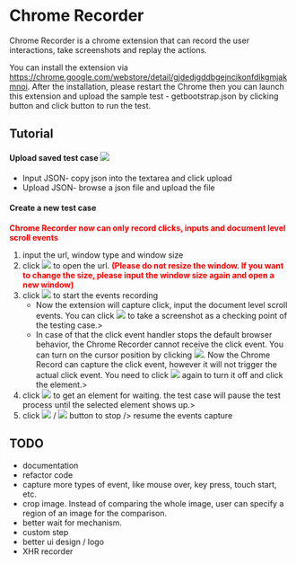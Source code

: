 # Chrome Recorder
Chrome Recorder is a chrome extension that can record the user interactions, take screenshots and replay the actions. 

You can install the extension via https://chrome.google.com/webstore/detail/gjdedjgddbgejncikonfdikgmjakmnoi. After the installation, please restart the Chrome then you can launch this extension and upload the sample test - getbootstrap.json by clicking  button and click  button to run the test.

## Tutorial 
<p align="center">
        <h4> Upload saved test case <img src="http://res.cloudinary.com/hypr6wanu/image/upload/v1424390416/input-upload_mtz115.png" /></h4>
        <ul>
            <li>
                Input JSON- copy json into the textarea and click upload
            </li>
            <li>
                Upload JSON- browse a json file and upload the file
            </li>
        </ul>
        <h4> Create a new test case </h4>
        <strong style="color:red">Chrome Recorder now can only  record clicks, inputs and document level scroll events</strong>
        <ol>
            <li>input the url, window type and window size</li>
            <li>
                click <img src="http://res.cloudinary.com/hypr6wanu/image/upload/v1424390991/open_url_sfe74h.png" /> to open the url. <strong style="color:red">
                    (Please do not resize the window. If you want to change the size, please input the window size again and open a new window)
                </strong>
            </li>
            <li>
                click <img src="http://res.cloudinary.com/hypr6wanu/image/upload/v1424391067/record_events_d9ih0o.png" /> to start the events recording
                <ul>
                    <li>
                        Now the extension will capture click, input the document level scroll events. You can click <img src="http://res.cloudinary.com/hypr6wanu/image/upload/v1424391129/take_screenshot_ewfrwj.png" /> to take a screenshot as a checking point of the testing case.>
                    </li>
                    <li>
                        In case of that the click event handler stops the default browser behavior, the Chrome Recorder cannot receive the click event. You can turn on the cursor position by clicking <img src="http://res.cloudinary.com/hypr6wanu/image/upload/v1424391190/view_cursor_b8puce.png" />. Now the Chrome Record can capture the click event, however it will not trigger the actual click event. You need to click <img src="http://res.cloudinary.com/hypr6wanu/image/upload/v1424391190/view_cursor_b8puce.png" /> again to turn it off and click the element.>
                    </li>
                </ul>
            </li>
            <li>
                click <img src="http://res.cloudinary.com/hypr6wanu/image/upload/v1424390416/waitfor_tj3z26.png" /> to get an element for waiting. the test case will pause the test process until the selected element shows up.>
            </li>
            <li>
                click <img src="http://res.cloudinary.com/hypr6wanu/image/upload/v1424391318/stop_nnm3en.png" /> / <img src="http://res.cloudinary.com/hypr6wanu/image/upload/v1424391318/resume_gxo6te.png" /> button to stop /> resume the events capture
            </li>
        </ol>
    </p>

## TODO
- documentation
- refactor code
- capture more types of event, like mouse over, key press, touch start, etc.
- crop image. Instead of comparing the whole image, user can specify a region of an image for the comparison.
- better wait for mechanism. 
- custom step
- better ui design / logo
- XHR recorder
